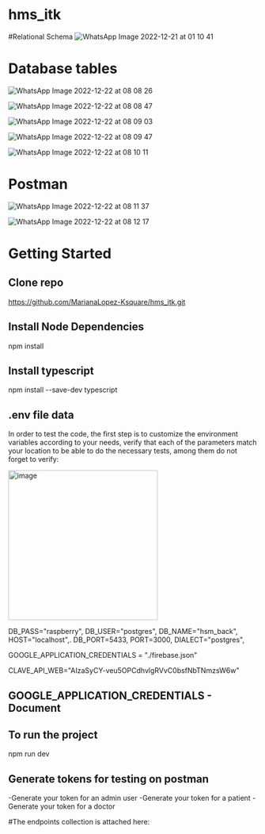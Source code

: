 # hms_itk

#Relational Schema
![WhatsApp Image 2022-12-21 at 01 10 41](https://user-images.githubusercontent.com/113384082/209152114-4a94504d-77f5-4b61-bfc5-ca54a0bf9529.jpeg)


# Database tables

![WhatsApp Image 2022-12-22 at 08 08 26](https://user-images.githubusercontent.com/113384082/209152158-e2e92a71-5330-47a0-92e0-cef96725c40c.jpeg)


![WhatsApp Image 2022-12-22 at 08 08 47](https://user-images.githubusercontent.com/113384082/209152183-8705813d-0c9c-48e5-bf32-523ec62df732.jpeg)


![WhatsApp Image 2022-12-22 at 08 09 03](https://user-images.githubusercontent.com/113384082/209152372-63d7da16-1759-4590-928e-01ff7f032bca.jpeg)


![WhatsApp Image 2022-12-22 at 08 09 47](https://user-images.githubusercontent.com/113384082/209152428-5d4c006f-2933-45f4-b6c0-0a8de7b54ff0.jpeg)


![WhatsApp Image 2022-12-22 at 08 10 11](https://user-images.githubusercontent.com/113384082/209152483-652ba39e-daf2-4bba-8da3-19508df2fae9.jpeg)

# Postman 

![WhatsApp Image 2022-12-22 at 08 11 37](https://user-images.githubusercontent.com/113384082/209152652-3931b780-eae0-4ef7-a013-54fc8f2d10b0.jpeg)

![WhatsApp Image 2022-12-22 at 08 12 17](https://user-images.githubusercontent.com/113384082/209152698-f3b543c9-878f-4e93-8c8f-669bbf59d664.jpeg)


# Getting Started

## Clone repo


https://github.com/MarianaLopez-Ksquare/hms_itk.git

## Install Node Dependencies


npm install


## Install typescript 


npm install --save-dev typescript



## .env file data 

In order to test the code, the first step is to customize the environment variables according to your needs, verify that each of the parameters match your location to be able to do the necessary tests, among them do not forget to verify:

<img width="302" alt="image" src="https://user-images.githubusercontent.com/113384082/209153649-c284cfd7-e183-4549-8ba4-0fecdab34e47.png">


DB_PASS="raspberry",
DB_USER="postgres",
DB_NAME="hsm_back",
HOST="localhost",.
DB_PORT=5433,
PORT=3000,
DIALECT="postgres",

GOOGLE_APPLICATION_CREDENTIALS = "./firebase.json"

CLAVE_API_WEB="AIzaSyCY-veu5OPCdhvlgRVvC0bsfNbTNmzsW6w"

## GOOGLE_APPLICATION_CREDENTIALS - Document


## To run the project


npm run dev



## Generate tokens for testing on postman

-Generate your token for an admin user
-Generate your token for a patient
-Generate your token for a doctor


#The endpoints collection is attached here:

